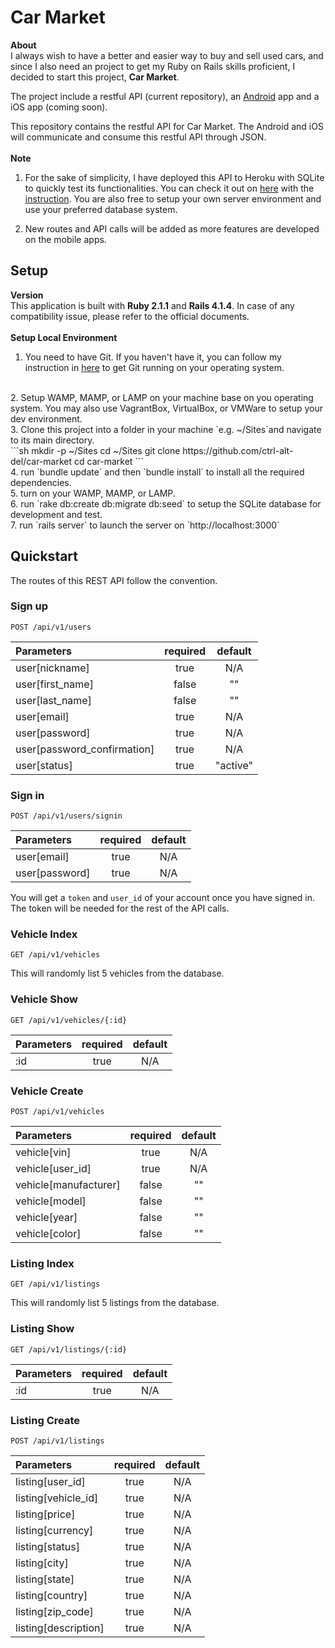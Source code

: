 # Car Market
**About**
<br>
I always wish to have a better and easier way to buy and sell used cars, and since I also need an project to get my Ruby on Rails skills proficient, I decided to start this project, **Car Market**.

The project include a restful API (current repository), an [Android](https://github.com/ctrl-alt-del/car-market-android) app and a iOS app (coming soon).

This repository contains the restful API for Car Market.  The Android and iOS will communicate and consume this restful API through JSON.
<br><br>
**Note**
<br>
1. For the sake of simplicity, I have deployed this API to Heroku with SQLite to quickly test its functionalities.  You can check it out on [here](http://car-market.herokuapp.com/api/v1/listings) with the [instruction](#quickstart).  You are also free to setup your own server environment and use your preferred database system.

2. New routes and API calls will be added as more features are developed on the mobile apps.

## Setup
**Version**
<br>
This application is built with **Ruby 2.1.1** and **Rails 4.1.4**.  In case of any compatibility issue, please refer to the official documents.
<br><br>
**Setup Local Environment**
<br>
1. You need to have Git. If you haven't have it, you can follow my instruction in [here](http://github.com/ctrl-alt-del/devenv#git) to get Git running on your operating system.
<br>
2. Setup WAMP, MAMP, or LAMP on your machine base on you operating system.  You may also use VagrantBox, VirtualBox, or VMWare to setup your dev environment.
<br>
3. Clone this project into a folder in your machine `e.g. ~/Sites`and navigate to its main directory.
<br>
```sh
mkdir -p ~/Sites
cd ~/Sites
git clone https://github.com/ctrl-alt-del/car-market
cd car-market
```
<br>
4. run `bundle update` and then `bundle install` to install all the required dependencies.
<br>
5. turn on your WAMP, MAMP, or LAMP.
<br>
6. run `rake db:create db:migrate db:seed` to setup the SQLite database for development and test.
<br>
7. run `rails server` to launch the server on `http://localhost:3000`


## Quickstart
The routes of this REST API follow the convention.

### Sign up
`POST /api/v1/users`

| Parameters                  | required | default  |
| :-------------------------- | :------: | :------: |
| user[nickname]              | true     | N/A      |
| user[first_name]            | false    | ""       |
| user[last_name]             | false    | ""       |
| user[email]                 | true     | N/A      |
| user[password]              | true     | N/A      |
| user[password_confirmation] | true     | N/A      |
| user[status]                | true     | "active" |


### Sign in
`POST /api/v1/users/signin`

| Parameters     | required | default  |
| :------------- | :------: | :------: |
| user[email]    | true     | N/A      |
| user[password] | true     | N/A      |

You will get a `token` and `user_id` of your account once you have signed in.  The token will be needed for the rest of the API calls.


### Vehicle Index
`GET /api/v1/vehicles`

This will randomly list 5 vehicles from the database.


### Vehicle Show
`GET /api/v1/vehicles/{:id}`

| Parameters | required | default  |
| :--------- | :------: | :------: |
| :id        | true     | N/A      |


### Vehicle Create
`POST /api/v1/vehicles`

| Parameters            | required | default  |
| :-------------------- | :------: | :------: |
| vehicle[vin]          | true     | N/A      |
| vehicle[user_id]      | true     | N/A      |
| vehicle[manufacturer] | false    | ""       |
| vehicle[model]        | false    | ""       |
| vehicle[year]         | false    | ""       |
| vehicle[color]        | false    | ""       |


### Listing Index
`GET /api/v1/listings`

This will randomly list 5 listings from the database.


### Listing Show
`GET /api/v1/listings/{:id}`

| Parameters | required | default  |
| :--------- | :------: | :------: |
| :id        | true     | N/A      |


### Listing Create
`POST /api/v1/listings`

| Parameters           | required | default  |
| :------------------- | :------: | :------: |
| listing[user_id]     | true     | N/A      |
| listing[vehicle_id]  | true     | N/A      |
| listing[price]       | true     | N/A      |
| listing[currency]    | true     | N/A      |
| listing[status]      | true     | N/A      |
| listing[city]        | true     | N/A      |
| listing[state]       | true     | N/A      |
| listing[country]     | true     | N/A      |
| listing[zip_code]    | true     | N/A      |
| listing[description] | true     | N/A      |

